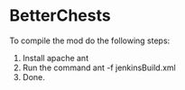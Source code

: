 BetterChests
============

To compile the mod do the following steps:
1. Install apache ant
2. Run the command ant -f jenkinsBuild.xml
3. Done.